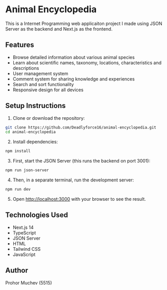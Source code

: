 # Animal Encyclopedia

This is a Internet Programming web applicaiton project I made using JSON Server as the backend and Next.js as the frontend.

## Features

- Browse detailed information about various animal species
- Learn about scientific names, taxonomy, locations, characteristics and descriptions
- User management system
- Comment system for sharing knowledge and experiences
- Search and sort functionality
- Responsive design for all devices

## Setup Instructions

1. Clone or download the repository:
```bash
git clone https://github.com/Deadlyforce16/animal-encyclopedia.git
cd animal-encyclopedia
```

2. Install dependencies:
```bash
npm install
```

3. First, start the JSON Server (this runs the backend on port 3001):
```bash
npm run json-server
```

4. Then, in a separate terminal, run the development server:
```bash
npm run dev
```

5. Open [http://localhost:3000](http://localhost:3000) with your browser to see the result.

## Technologies Used

- Next.js 14
- TypeScript
- JSON Server
- HTML
- Tailwind CSS
- JavaScript

## Author

Prohor Muchev (5515)
